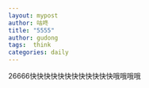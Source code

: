 ```yaml
---
layout: mypost
author: 咕咚
title: "5555"
author: gudong
tags:  think
categories: daily
---
```


26666快快快快快快快快快快快快哦哦哦哦